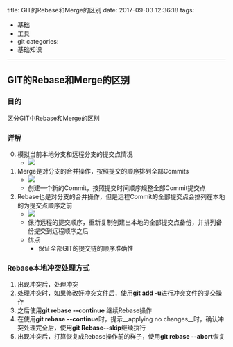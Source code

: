 title: GIT的Rebase和Merge的区别
date: 2017-09-03 12:36:18
tags:
- 基础
- 工具
- git
categories: 
- 基础知识
---
## GIT的Rebase和Merge的区别

### 目的
区分GIT中Rebase和Merge的区别

### 详解
0. 模拟当前本地分支和远程分支的提交点情况
    - ![](http://img3.0x29.cn/markdown/1504415696066.png)
1. Merge是对分支的合并操作，按照提交的顺序排列全部Commits
    - ![](http://img3.0x29.cn/markdown/1504415729898.png)
    - 创建一个新的Commit，按照提交时间顺序规整全部Commit提交点
2. Rebase也是对分支的合并操作，但是远程Commit的全部提交点会排列在本地的为提交点顺序之前
    - ![](http://img3.0x29.cn/markdown/1504415756949.png)
    - 保持远程的提交顺序，重新复制创建出本地的全部提交点备份，并排列备份提交到远程顺序之后
    - 优点
        + 保证全部GIT的提交链的顺序准确性

### Rebase本地冲突处理方式
1. 出现冲突后，处理冲突
2. 处理冲突时，如果修改好冲突文件后，使用**git add -u**进行冲突文件的提交操作
3. 之后使用**git rebase --continue** 继续Rebase操作
3. 在使用**git rebase --continue**时，提示__applying no changes__时，确认冲突处理完全后，使用**git Rebase--skip**继续执行
4. 出现冲突后，打算恢复成Rebase操作前的样子，使用**git rebase --abort**恢复

